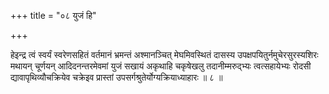 +++
title = "०८ युजं हि"

+++

हेइन्द्र त्वं स्वर्यं स्वरेणसहितं वर्तमानं भ्रमन्तं अश्मानञ्चित् मेघमिवस्थितं दासस्य उपक्षपयितुर्नमुचेरसुरस्यशिरः मथायन् चूर्णयन् आदिदनन्तरमेवमां युजं सखायं अकृथाहि चकृषेखलु तदानीम्मरुद्भ्यः त्वत्सहायेभ्यः रोदसी द्यावापृथिव्यौचक्रियेव चक्रेइव प्रास्तां उपसर्गश्रुतेर्योग्यक्रियाध्याहारः ॥ ८ ॥